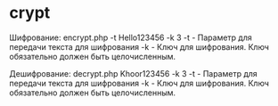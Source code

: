 # crypt

Шифрование: encrypt.php -t Hello123456 -k 3
-t - Параметр для передачи текста для шифрования
-k - Ключ для шифрования. Ключ обязательно должен быть целочисленным.

Дешифрование: decrypt.php Khoor123456 -k 3
-t - Параметр для передачи текста для шифрования
-k - Ключ для шифрования. Ключ обязательно должен быть целочисленным.
